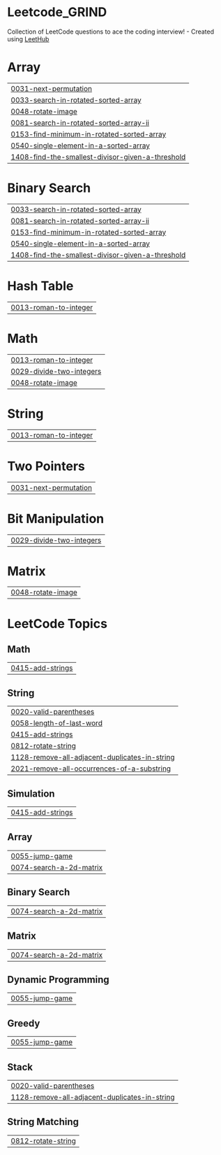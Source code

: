 # Leetcode_GRIND
Collection of LeetCode questions to ace the coding interview! - Created using [LeetHub](https://github.com/QasimWani/LeetHub)


# Array
|  |
| ------- |
| [0031-next-permutation](https://github.com/Dhruv-krishn-a/Leetcode_GRIND/tree/master/0031-next-permutation) |
| [0033-search-in-rotated-sorted-array](https://github.com/Dhruv-krishn-a/Leetcode_GRIND/tree/master/0033-search-in-rotated-sorted-array) |
| [0048-rotate-image](https://github.com/Dhruv-krishn-a/Leetcode_GRIND/tree/master/0048-rotate-image) |
| [0081-search-in-rotated-sorted-array-ii](https://github.com/Dhruv-krishn-a/Leetcode_GRIND/tree/master/0081-search-in-rotated-sorted-array-ii) |
| [0153-find-minimum-in-rotated-sorted-array](https://github.com/Dhruv-krishn-a/Leetcode_GRIND/tree/master/0153-find-minimum-in-rotated-sorted-array) |
| [0540-single-element-in-a-sorted-array](https://github.com/Dhruv-krishn-a/Leetcode_GRIND/tree/master/0540-single-element-in-a-sorted-array) |
| [1408-find-the-smallest-divisor-given-a-threshold](https://github.com/Dhruv-krishn-a/Leetcode_GRIND/tree/master/1408-find-the-smallest-divisor-given-a-threshold) |
# Binary Search
|  |
| ------- |
| [0033-search-in-rotated-sorted-array](https://github.com/Dhruv-krishn-a/Leetcode_GRIND/tree/master/0033-search-in-rotated-sorted-array) |
| [0081-search-in-rotated-sorted-array-ii](https://github.com/Dhruv-krishn-a/Leetcode_GRIND/tree/master/0081-search-in-rotated-sorted-array-ii) |
| [0153-find-minimum-in-rotated-sorted-array](https://github.com/Dhruv-krishn-a/Leetcode_GRIND/tree/master/0153-find-minimum-in-rotated-sorted-array) |
| [0540-single-element-in-a-sorted-array](https://github.com/Dhruv-krishn-a/Leetcode_GRIND/tree/master/0540-single-element-in-a-sorted-array) |
| [1408-find-the-smallest-divisor-given-a-threshold](https://github.com/Dhruv-krishn-a/Leetcode_GRIND/tree/master/1408-find-the-smallest-divisor-given-a-threshold) |
# Hash Table
|  |
| ------- |
| [0013-roman-to-integer](https://github.com/Dhruv-krishn-a/Leetcode_GRIND/tree/master/0013-roman-to-integer) |
# Math
|  |
| ------- |
| [0013-roman-to-integer](https://github.com/Dhruv-krishn-a/Leetcode_GRIND/tree/master/0013-roman-to-integer) |
| [0029-divide-two-integers](https://github.com/Dhruv-krishn-a/Leetcode_GRIND/tree/master/0029-divide-two-integers) |
| [0048-rotate-image](https://github.com/Dhruv-krishn-a/Leetcode_GRIND/tree/master/0048-rotate-image) |
# String
|  |
| ------- |
| [0013-roman-to-integer](https://github.com/Dhruv-krishn-a/Leetcode_GRIND/tree/master/0013-roman-to-integer) |
# Two Pointers
|  |
| ------- |
| [0031-next-permutation](https://github.com/Dhruv-krishn-a/Leetcode_GRIND/tree/master/0031-next-permutation) |
# Bit Manipulation
|  |
| ------- |
| [0029-divide-two-integers](https://github.com/Dhruv-krishn-a/Leetcode_GRIND/tree/master/0029-divide-two-integers) |
# Matrix
|  |
| ------- |
| [0048-rotate-image](https://github.com/Dhruv-krishn-a/Leetcode_GRIND/tree/master/0048-rotate-image) |
<!---LeetCode Topics Start-->
# LeetCode Topics
## Math
|  |
| ------- |
| [0415-add-strings](https://github.com/Dhruv-krishn-a/Leetcode_GRIND/tree/master/0415-add-strings) |
## String
|  |
| ------- |
| [0020-valid-parentheses](https://github.com/Dhruv-krishn-a/Leetcode_GRIND/tree/master/0020-valid-parentheses) |
| [0058-length-of-last-word](https://github.com/Dhruv-krishn-a/Leetcode_GRIND/tree/master/0058-length-of-last-word) |
| [0415-add-strings](https://github.com/Dhruv-krishn-a/Leetcode_GRIND/tree/master/0415-add-strings) |
| [0812-rotate-string](https://github.com/Dhruv-krishn-a/Leetcode_GRIND/tree/master/0812-rotate-string) |
| [1128-remove-all-adjacent-duplicates-in-string](https://github.com/Dhruv-krishn-a/Leetcode_GRIND/tree/master/1128-remove-all-adjacent-duplicates-in-string) |
| [2021-remove-all-occurrences-of-a-substring](https://github.com/Dhruv-krishn-a/Leetcode_GRIND/tree/master/2021-remove-all-occurrences-of-a-substring) |
## Simulation
|  |
| ------- |
| [0415-add-strings](https://github.com/Dhruv-krishn-a/Leetcode_GRIND/tree/master/0415-add-strings) |
## Array
|  |
| ------- |
| [0055-jump-game](https://github.com/Dhruv-krishn-a/Leetcode_GRIND/tree/master/0055-jump-game) |
| [0074-search-a-2d-matrix](https://github.com/Dhruv-krishn-a/Leetcode_GRIND/tree/master/0074-search-a-2d-matrix) |
## Binary Search
|  |
| ------- |
| [0074-search-a-2d-matrix](https://github.com/Dhruv-krishn-a/Leetcode_GRIND/tree/master/0074-search-a-2d-matrix) |
## Matrix
|  |
| ------- |
| [0074-search-a-2d-matrix](https://github.com/Dhruv-krishn-a/Leetcode_GRIND/tree/master/0074-search-a-2d-matrix) |
## Dynamic Programming
|  |
| ------- |
| [0055-jump-game](https://github.com/Dhruv-krishn-a/Leetcode_GRIND/tree/master/0055-jump-game) |
## Greedy
|  |
| ------- |
| [0055-jump-game](https://github.com/Dhruv-krishn-a/Leetcode_GRIND/tree/master/0055-jump-game) |
## Stack
|  |
| ------- |
| [0020-valid-parentheses](https://github.com/Dhruv-krishn-a/Leetcode_GRIND/tree/master/0020-valid-parentheses) |
| [1128-remove-all-adjacent-duplicates-in-string](https://github.com/Dhruv-krishn-a/Leetcode_GRIND/tree/master/1128-remove-all-adjacent-duplicates-in-string) |
## String Matching
|  |
| ------- |
| [0812-rotate-string](https://github.com/Dhruv-krishn-a/Leetcode_GRIND/tree/master/0812-rotate-string) |
<!---LeetCode Topics End-->
